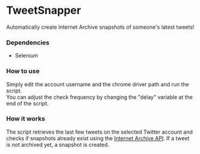 # TweetSnapper
Automatically create Internet Archive snapshots of someone's latest tweets!

### Dependencies
- Selenium

### How to use
Simply edit the account username and the chrome driver path and run the script.
<br>You can adjust the check frequency by changing the "delay" variable at the end of the script.

### How it works
The script retrieves the last few tweets on the selected Twitter account and checks if snapshots already exist using the [Internet Archive API](https://archive.readme.io/docs/website-snapshots). If a tweet is not archived yet, a snapshot is created.
